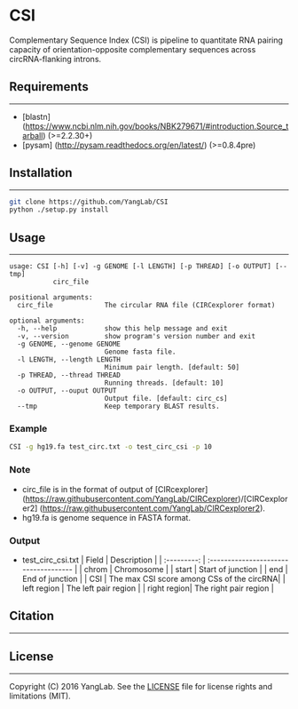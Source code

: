 # CSI

Complementary Sequence Index (CSI) is pipeline to quantitate RNA pairing
capacity of orientation-opposite complementary sequences across circRNA-flanking
introns.

## Requirements
--------
* [blastn] (https://www.ncbi.nlm.nih.gov/books/NBK279671/#introduction.Source_tarball) (>=2.2.30+)
* [pysam] (http://pysam.readthedocs.org/en/latest/) (>=0.8.4pre)

## Installation
--------
```bash
git clone https://github.com/YangLab/CSI
python ./setup.py install
```

## Usage
--------
```
usage: CSI [-h] [-v] -g GENOME [-l LENGTH] [-p THREAD] [-o OUTPUT] [--tmp]
           circ_file

positional arguments:
  circ_file             The circular RNA file (CIRCexplorer format)

optional arguments:
  -h, --help            show this help message and exit
  -v, --version         show program's version number and exit
  -g GENOME, --genome GENOME
                        Genome fasta file.
  -l LENGTH, --length LENGTH
                        Minimum pair length. [default: 50]
  -p THREAD, --thread THREAD
                        Running threads. [default: 10]
  -o OUTPUT, --ouput OUTPUT
                        Output file. [default: circ_cs]
  --tmp                 Keep temporary BLAST results.
```

### Example
```bash
CSI -g hg19.fa test_circ.txt -o test_circ_csi -p 10
```

### Note
* circ_file is in the format of output of [CIRcexplorer] (https://raw.githubusercontent.com/YangLab/CIRCexplorer)/[CIRCexplorer2] (https://raw.githubusercontent.com/YangLab/CIRCexplorer2).
* hg19.fa is genome sequence in FASTA format.

### Output
* test_circ_csi.txt
| Field       | Description                           |
| :---------: | :------------------------------------ |
| chrom       | Chromosome                            |
| start       | Start of junction                     |
| end         | End of junction                       |
| CSI         | The max CSI score among CSs of the circRNA|
| left region | The left pair region                  |
| right region| The right pair region                 |

## Citation
--------

## License
--------
Copyright (C) 2016 YangLab.
See the [LICENSE]()
file for license rights and limitations (MIT).
